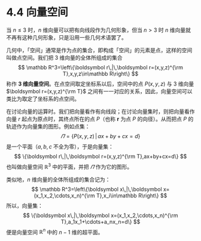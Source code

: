 # 4.4 向量空间

当 $n\le3$ 时，$n$ 维向量可以把有向线段作为几何形象，但当 $n>3$ 时 $n$ 维向量就不再有这种几何形象，只是沿用一些几何术语罢了。

几何中，「空间」通常是作为点的集合，即构成「空间」的元素是点，这样的空间叫做点空间。我们把 3 维向量的全体所组成的集合
$$
\mathbb R^3=\left\{\boldsymbol r\,|\,\boldsymbol r=(x,y,z)^{\rm T},x,y,z\in\mathbb R\right\}
$$
称作 **3 维向量空间**。在点空间取定坐标系以后，空间中的点 $P(x,y,z)$ 与 3 维向量 $\boldsymbol r=(x,y,z)^{\rm T}$ 之间有一一对应的关系，因此，向量空间可以类比为取定了坐标系的点空间。

在讨论向量的运算时。我们把向量看作有向线段；在讨论向量集时，则把向量看作向量 $r$ 起点为原点时，其终点所在的点 $P$（也称 $\boldsymbol r$ 为点 $P$ 的向径）。从而把点 $P$ 的轨迹作为向量集的图形。例如点集：
$$
\varPi=\{P(x,y,z)\,|\,ax+by+cx=d\}
$$
是一个平面（$a,b,c$ 不全为零），于是向量集：
$$
\{\boldsymbol r\,|\,\boldsymbol r=(x,y,z)^{\rm T},ax+by+cx=d\}
$$
也叫做向量空间 $\mathbb R^3$ 中的平面，并把 $\varPi$ 作为它的图形。

类似地，$n$ 维向量的全体所组成的集合记为：
$$
\mathbb R^3=\left\{\boldsymbol x\,|\,\boldsymbol x=(x_1,x_2,\cdots,x_n)^{\rm T},x_i\in\mathbb R\right\}
$$
所以，向量集：
$$
\{\boldsymbol x\,|\,\boldsymbol x=(x_1,x_2,\cdots,x_n)^{\rm T},a_1x_1+\cdots+a_nx_n=d\}
$$
便是向量空间 $\mathbb R^n$ 中的 $n-1$ 维的超平面。